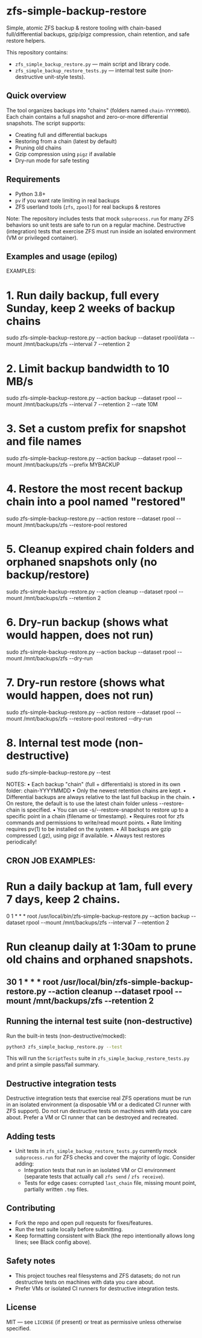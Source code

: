 # zfs-simple-backup-restore

Simple, atomic ZFS backup & restore tooling with chain-based full/differential backups, gzip/pigz compression, chain retention, and safe restore helpers.

This repository contains:

- `zfs_simple_backup_restore.py` — main script and library code.
- `zfs_simple_backup_restore_tests.py` — internal test suite (non-destructive unit-style tests).

## Quick overview

The tool organizes backups into "chains" (folders named `chain-YYYYMMDD`). Each chain contains a full snapshot and zero-or-more differential snapshots. The script supports:

- Creating full and differential backups
- Restoring from a chain (latest by default)
- Pruning old chains
- Gzip compression using `pigz` if available
- Dry-run mode for safe testing

## Requirements

- Python 3.8+
- `pv` if you want rate limiting in real backups
- ZFS userland tools (`zfs`, `zpool`) for real backups & restores

Note: The repository includes tests that mock `subprocess.run` for many ZFS behaviors so unit tests are safe to run on a regular machine. Destructive (integration) tests that exercise ZFS must run inside an isolated environment (VM or privileged container).

## Examples and usage (epilog)

EXAMPLES:

  # 1. Run daily backup, full every Sunday, keep 2 weeks of backup chains
  sudo zfs-simple-backup-restore.py --action backup --dataset rpool/data --mount /mnt/backups/zfs --interval 7 --retention 2

  # 2. Limit backup bandwidth to 10 MB/s
  sudo zfs-simple-backup-restore.py --action backup --dataset rpool --mount /mnt/backups/zfs --interval 7 --retention 2 --rate 10M

  # 3. Set a custom prefix for snapshot and file names
  sudo zfs-simple-backup-restore.py --action backup --dataset rpool --mount /mnt/backups/zfs --prefix MYBACKUP

  # 4. Restore the most recent backup chain into a pool named "restored"
  sudo zfs-simple-backup-restore.py --action restore --dataset rpool --mount /mnt/backups/zfs --restore-pool restored

  # 5. Cleanup expired chain folders and orphaned snapshots only (no backup/restore)
  sudo zfs-simple-backup-restore.py --action cleanup --dataset rpool --mount /mnt/backups/zfs --retention 2

  # 6. Dry-run backup (shows what would happen, does not run)
  sudo zfs-simple-backup-restore.py --action backup --dataset rpool --mount /mnt/backups/zfs --dry-run

  # 7. Dry-run restore (shows what would happen, does not run)
  sudo zfs-simple-backup-restore.py --action restore --dataset rpool --mount /mnt/backups/zfs --restore-pool restored --dry-run

  # 8. Internal test mode (non-destructive)
  sudo zfs-simple-backup-restore.py --test

NOTES:
 • Each backup "chain" (full + differentials) is stored in its own folder: chain-YYYYMMDD
 • Only the newest retention chains are kept.
 • Differential backups are always relative to the last full backup in the chain.
 • On restore, the default is to use the latest chain folder unless --restore-chain is specified.
 • You can use -s/--restore-snapshot to restore up to a specific point in a chain (filename or timestamp).
 • Requires root for zfs commands and permissions to write/read mount points.
 • Rate limiting requires pv(1) to be installed on the system.
 • All backups are gzip compressed (.gz), using pigz if available.
 • Always test restores periodically!

CRON JOB EXAMPLES:
--------------------------------------------------
# Run a daily backup at 1am, full every 7 days, keep 2 chains.
0 1 * * * root /usr/local/bin/zfs-simple-backup-restore.py --action backup --dataset rpool --mount /mnt/backups/zfs --interval 7 --retention 2

# Run cleanup daily at 1:30am to prune old chains and orphaned snapshots.
30 1 * * * root /usr/local/bin/zfs-simple-backup-restore.py --action cleanup --dataset rpool --mount /mnt/backups/zfs --retention 2
--------------------------------------------------

## Running the internal test suite (non-destructive)

Run the built-in tests (non-destructive/mocked):

```bash
python3 zfs_simple_backup_restore.py --test
```

This will run the `ScriptTests` suite in `zfs_simple_backup_restore_tests.py` and print a simple pass/fail summary.

## Destructive integration tests

Destructive integration tests that exercise real ZFS operations must be run in an isolated environment (a disposable VM or a dedicated CI runner with ZFS support). Do not run destructive tests on machines with data you care about. Prefer a VM or CI runner that can be destroyed and recreated.

## Adding tests

- Unit tests in `zfs_simple_backup_restore_tests.py` currently mock `subprocess.run` for ZFS checks and cover the majority of logic. Consider adding:
  - Integration tests that run in an isolated VM or CI environment (separate tests that actually call `zfs send` / `zfs receive`).
  - Tests for edge cases: corrupted `last_chain` file, missing mount point, partially written `.tmp` files.

## Contributing

- Fork the repo and open pull requests for fixes/features.
- Run the test suite locally before submitting.
- Keep formatting consistent with Black (the repo intentionally allows long lines; see Black config above).

## Safety notes

- This project touches real filesystems and ZFS datasets; do not run destructive tests on machines with data you care about.
- Prefer VMs or isolated CI runners for destructive integration tests.

## License

MIT — see `LICENSE` (if present) or treat as permissive unless otherwise specified.


